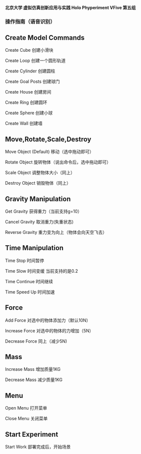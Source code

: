 #### 北京大学 虚拟仿真创新应用与实践 Holo Phyperiment VFive 第五组


### 操作指南（语音识别）

## Create Model Commands
 	
Create Cube     		创建小滑块

Create Loop			创建一个圆形轨道

Create Cylinder			创建圆柱

Create Goal Posts		创建球门

Create House			创建房间

Create Ring			创建圆环

Create Sphere			创建小球

Create Wall			创建墙

## Move,Rotate,Scale,Destroy
Move Object (Default)		移动（选中拖动即可）

Rotate Object			旋转物体（说出命令后，选中拖动即可）

Scale Object			调整物体大小（同上）

Destroy Object			销毁物体（同上）

## Gravity Manipulation
Get Gravity           		获得重力（当前支持g=10）

Cancel Gravity			取消重力(失重状态)

Reverse Gravity			重力变为向上（物体会向天空飞去）

## Time Manipulation
Time Stop 			时间暂停

Time Slow			时间变缓 当前支持的是0.2

Time Continue			时间继续

Time Speed Up			时间加速

## Force
Add Force 			对选中的物体添加力（默认10N）

Increase Force			对选中的物体的力增加（5N）

Decrease Force			同上（减少5N)

## Mass
Increase Mass			增加质量1KG

Decrease Mass			减少质量1KG

## Menu
Open Menu			打开菜单

Close Menu			关闭菜单

## Start Experiment
Start Work      		部署完成后，开始场景

